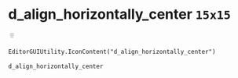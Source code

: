 # d_align_horizontally_center `15x15`
<img src="/img/d_align_horizontally_center.png" width=15 height=15>

``` CSharp
EditorGUIUtility.IconContent("d_align_horizontally_center")
```
```
d_align_horizontally_center
```
